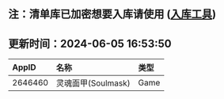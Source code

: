 ## 注：清单库已加密想要入库请使用 ([入库工具](https://github.com/BlankTMing/ManifestAutoUpdate/releases))

## 更新时间：2024-06-05 16:53:50
| AppID | 名称 | 类型  |
| :-------------------- | :----------------------------- | :----------- |
| 2646460 | 灵魂面甲(Soulmask)| Game |
